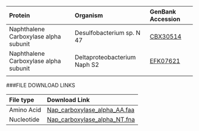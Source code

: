  Protein | Organism | GenBank Accession |
 :--- | :--- | :--- |
| Naphthalene Carboxylase alpha subunit | Desulfobacterium sp. N 47 | [CBX30514](http://www.ncbi.nlm.nih.gov/protein/CBX30514) |
| Naphthalene Carboxylase alpha subunit | Deltaproteobacterium Naph S2 | [EFK07621](http://www.ncbi.nlm.nih.gov/protein/EFK07621) |
| []() | | |

###FILE DOWNLOAD LINKS

 File type | Download Link |
 :--- | :---------- | 
| Amino Acid | [Nap_carboxylase_alpha_AA.faa](amino_acid/Nap_carboxylase_alpha_AA.faa) |
| Nucleotide | [Nap_carboxylase_alpha_NT.fna](nucleotide/Nap_carboxylase_alpha_NT.fna) |

